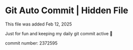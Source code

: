 # Git Auto Commit | Hidden File

This file was added Feb 12, 2025

Just for fun and keeping my daily git commit active 🤪

commit number: 2372595
